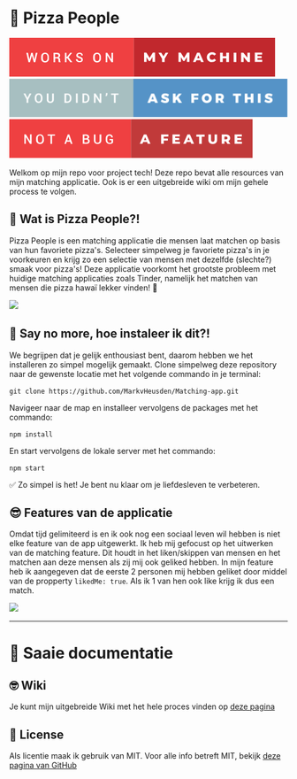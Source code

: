 # 🍕 Pizza People

![](./static/public/images/readme/works-on-my-machine.svg)
![](./static/public/images/readme/you-didnt-ask-for-this.svg)
![](./static/public/images/readme/not-a-bug-a-feature.svg)

Welkom op mijn repo voor project tech! Deze repo bevat alle resources van mijn matching applicatie. Ook is er een uitgebreide wiki om mijn gehele process te volgen.

## 🧐 Wat is Pizza People?!

Pizza People is een matching applicatie die mensen laat matchen op basis van hun favoriete pizza's. Selecteer simpelweg je favoriete pizza's in je voorkeuren en krijg zo een selectie van mensen met dezelfde (slechte?) smaak voor pizza's! Deze applicatie voorkomt het grootste probleem met huidige matching applicaties zoals Tinder, namelijk het matchen van mensen die pizza hawaï lekker vinden! 🤢

![](https://media.giphy.com/media/JNxjvjiYs3sr2ImDeO/source.gif)

## 🤑 Say no more, hoe instaleer ik dit?!

We begrijpen dat je gelijk enthousiast bent, daarom hebben we het installeren zo simpel mogelijk gemaakt. Clone simpelweg deze repository naar de gewenste locatie met het volgende commando in je terminal:
````
git clone https://github.com/MarkvHeusden/Matching-app.git
````

Navigeer naar de map en installeer vervolgens de packages met het commando:
````
npm install
````
En start vervolgens de lokale server met het commando:
````
npm start
````

✅  Zo simpel is het! Je bent nu klaar om je liefdesleven te verbeteren.

## 😎 Features van de applicatie

Omdat tijd gelimiteerd is en ik ook nog een sociaal leven wil hebben is niet elke feature van de app uitgewerkt. Ik heb mij gefocust op het uitwerken van de matching feature. Dit houdt in het liken/skippen van mensen en het matchen aan deze mensen als zij mij ook geliked hebben. In mijn feature heb ik aangegeven dat de eerste 2 personen mij hebben geliket door middel van de propperty ````likedMe: true````. Als ik 1 van hen ook like krijg ik dus een match.

![](https://i.giphy.com/media/23Mj8QXhWMNmE/source.gif)

---
# 🥱 Saaie documentatie

## 🤓 Wiki

Je kunt mijn uitgebreide Wiki met het hele proces vinden op [deze pagina](https://github.com/MarkvHeusden/Matching-app/wiki)

## 🔏 License

Als licentie maak ik gebruik van MIT. Voor alle info betreft MIT, bekijk [deze pagina van GitHub](https://github.com/MarkvHeusden/Matching-app/blob/main/LICENSE)